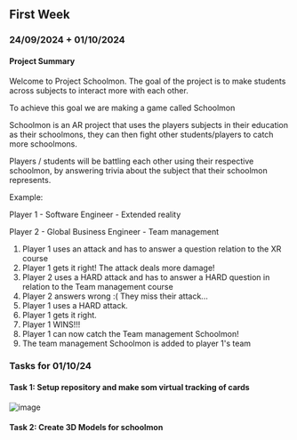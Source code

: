 ## First Week
### 24/09/2024 + 01/10/2024

#### Project Summary
Welcome to Project Schoolmon.
The goal of the project is to make students across subjects to interact more with each other.

To achieve this goal we are making a game called Schoolmon

Schoolmon is an AR project that uses the players subjects in their education as their schoolmons, they can then fight other students/players to catch more schoolmons.

Players / students will be battling each other using their respective schoolmon, by answering trivia about the subject that their schoolmon represents.

Example: 

Player 1 - Software Engineer          - Extended reality

Player 2 - Global Business Engineer   - Team management

1. Player 1 uses an attack and has to answer a question relation to the XR course
2. Player 1 gets it right! The attack deals more damage!
3. Player 2 uses a HARD attack and has to answer a HARD question in relation to the Team management course
4. Player 2 answers wrong :( They miss their attack...
5. Player 1 uses a HARD attack.
6. Player 1 gets it right.
7. Player 1 WINS!!!
8. Player 1 can now catch the Team management Schoolmon!
9. The team management Schoolmon is added to player 1's team

### Tasks for 01/10/24
#### Task 1: Setup repository and make som virtual tracking of cards

![image](https://github.com/user-attachments/assets/2f34bb73-a52f-4b08-b145-ffdbf868fab6)

#### Task 2: Create 3D Models for schoolmon

